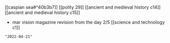 [[caspian sea#^40b3b7]]
[[polity 29]]
[[ancient and medieval history c14]]
[[ancient and medieval history c15]]
- mar vision magazine revision from the day 2/5
[[science and technology c1]]

```query 2021-10-13 14:22
"2022-04-21"
```